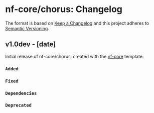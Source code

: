 # nf-core/chorus: Changelog

The format is based on [Keep a Changelog](https://keepachangelog.com/en/1.0.0/)
and this project adheres to [Semantic Versioning](https://semver.org/spec/v2.0.0.html).

## v1.0dev - [date]

Initial release of nf-core/chorus, created with the [nf-core](https://nf-co.re/) template.

### `Added`

### `Fixed`

### `Dependencies`

### `Deprecated`
